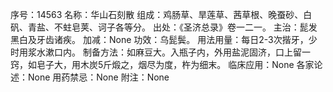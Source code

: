 序号：14563
名称：华山石刻散
组成：鸡肠草、旱莲草、茜草根、晚蚕砂、白矾、青盐、不蛀皂荚、诃子各等分。
出处：《圣济总录》卷一二一。
主治：髭发黑白及牙齿诸疾。
加减：None
功效：乌髭鬓。
用法用量：每日2-3次揩牙，少时用浆水漱口内。
制备方法：如麻豆大。入瓶子内，外用盐泥固济，口上留一窍，如皂子大，用木炭5斤煅之，烟尽为度，杵为细末。
临床应用：None
各家论述：None
用药禁忌：None
附注：None
